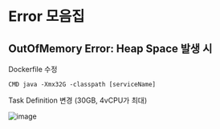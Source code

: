 # Error 모음집 


## OutOfMemory Error: Heap Space 발생 시


Dockerfile 수정

```
CMD java -Xmx32G -classpath [serviceName]
```

Task Definition 변경 (30GB, 4vCPU가 최대)

![image](https://user-images.githubusercontent.com/38831314/148891494-371b0d0d-1b91-4f60-b96b-f558ced4eafe.png)
